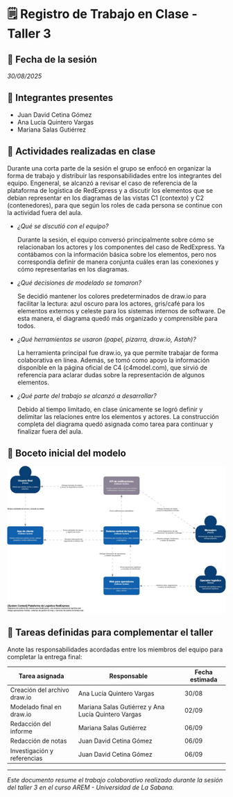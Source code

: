 # 🗒️ Registro de Trabajo en Clase - Taller 3

## 📆 Fecha de la sesión
_30/08/2025_

## 👥 Integrantes presentes
- Juan David Cetina Gómez
- Ana Lucía Quintero Vargas
- Mariana Salas Gutiérrez

## 🧠 Actividades realizadas en clase

Durante una corta parte de la sesión el grupo se enfocó en organizar la forma de trabajo y distribuir las responsabilidades entre los integrantes del equipo. Engeneral, se alcanzó a revisar el caso de referencia de la plataforma de logística de RedExpress y a discutir los elementos que se debían representar en los diagramas de las vistas C1 (contexto) y C2 (contenedores), para que según los roles de cada persona se continue con la actividad fuera del aula.

- *¿Qué se discutió con el equipo?*
  
  Durante la sesión, el equipo conversó principalmente sobre cómo se relacionaban los actores y los componentes del caso de RedExpress. Ya contábamos con la información básica sobre los elementos, pero nos correspondía definir de manera conjunta cuáles eran las conexiones y cómo representarlas en los diagramas.
  
- *¿Qué decisiones de modelado se tomaron?*

  Se decidió mantener los colores predeterminados de draw.io para facilitar la lectura: azul oscuro para los actores, gris/café para los elementos externos y celeste para los sistemas internos de software. De esta manera, el diagrama quedó más organizado y comprensible para todos.
  
- *¿Qué herramientas se usaron (papel, pizarra, draw.io, Astah)?*
  
  La herramienta principal fue draw.io, ya que permite trabajar de forma colaborativa en línea. Además, se tomó como apoyo la información disponible en la página oficial de C4 (c4model.com), que sirvió de referencia para aclarar dudas sobre la representación de algunos elementos.
  
- *¿Qué parte del trabajo se alcanzó a desarrollar?*
  
  Debido al tiempo limitado, en clase únicamente se logró definir y delimitar las relaciones entre los elementos y actores. La construcción completa del diagrama quedó asignada como tarea para continuar y finalizar fuera del aula.

## 🧩 Boceto inicial del modelo

![Vista C1 borrador](./c1-contexto-borrador.drawio.jpg)

## 🔁 Tareas definidas para complementar el taller

Anote las responsabilidades acordadas entre los miembros del equipo para completar la entrega final:

| Tarea asignada | Responsable | Fecha estimada |
|----------------|-------------|----------------|
| Creación del archivo draw.io | Ana Lucía Quintero Vargas | 30/08 |
| Modelado final en draw.io | Mariana Salas Gutiérrez y Ana Lucía Quintero Vargas | 02/09 |
| Redacción del informe     | Mariana Salas Gutiérrez | 06/09 |
| Redacción de notas     | Juan David Cetina Gómez | 06/09 |
| Investigación y referencias | Juan David Cetina Gómez| 06/09 |

---

_Este documento resume el trabajo colaborativo realizado durante la sesión del taller 3 en el curso AREM - Universidad de La Sabana._
